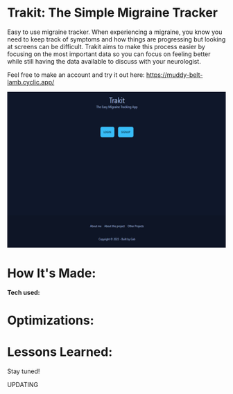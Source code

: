 # Trakit: The Simple Migraine Tracker

Easy to use migraine tracker. When experiencing a migraine, you know you need to keep track of symptoms and how things are progressing but looking at screens can be difficult. Trakit aims to make this process easier by focusing on the most important data so you can focus on feeling better while still having the data available to discuss with your neurologist. 

Feel free to make an account and try it out here: https://muddy-belt-lamb.cyclic.app/

![](/trakit%20resized.png)


# How It's Made:
**Tech used:** 


# Optimizations:


# Lessons Learned:
Stay tuned!

UPDATING